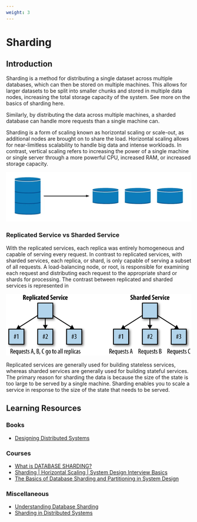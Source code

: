```yaml
---
weight: 3
---
```


# Sharding

## Introduction

Sharding is a method for distributing a single dataset across multiple databases, which can then be stored on multiple machines. This allows for larger datasets to be split into smaller chunks and stored in multiple data nodes, increasing the total storage capacity of the system. See more on the basics of sharding here.

Similarly, by distributing the data across multiple machines, a sharded database can handle more requests than a single machine can.

Sharding is a form of scaling known as horizontal scaling or scale-out, as additional nodes are brought on to share the load. Horizontal scaling allows for near-limitless scalability to handle big data and intense workloads. In contrast, vertical scaling refers to increasing the power of a single machine or single server through a more powerful CPU, increased RAM, or increased storage capacity.

![Sharding](sharding.png)

### Replicated Service vs Sharded Service

With the replicated services, each replica was entirely homogeneous and capable of serving every request. In contrast to replicated services, with sharded services, each replica, or shard, is only capable of serving a subset of all requests. A load-balancing node, or root, is responsible for examining each request and distributing each request to the appropriate shard or shards for processing. The contrast between replicated and sharded services is represented in

![Sharding vs Replication](sharding-vs-replication.png)

Replicated services are generally used for building stateless services, whereas sharded services are generally used for building stateful services. The primary reason for sharding the data is because the size of the state is too large to be served by a single machine. Sharding enables you to scale a service in response to the size of the state that needs to be served.

## Learning Resources



### Books
- [Designing Distributed Systems](https://www.oreilly.com/library/view/designing-distributed-systems/9781491983638/)

### Courses
- [What is DATABASE SHARDING?](https://www.youtube.com/watch?v=5faMjKuB9bc)
- [Sharding | Horizontal Scaling | System Design Interview Basics](https://www.youtube.com/watch?v=0DzRdQ-sOTg)
- [The Basics of Database Sharding and Partitioning in System Design](https://www.youtube.com/watch?v=be6PLMKKSto)

### Miscellaneous
- [Understanding Database Sharding](https://www.digitalocean.com/community/tutorials/understanding-database-sharding)
- [Sharding in Distributed Systems](https://medium.com/whiteblock/sharding-in-distributed-systems-29ba2f7f135b)
